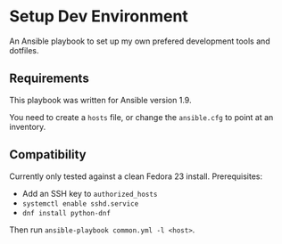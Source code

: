 # Setup Dev Environment

An Ansible playbook to set up my own prefered development tools and dotfiles.

## Requirements

This playbook was written for Ansible version 1.9.

You need to create a `hosts` file, or change the `ansible.cfg` to point at an
inventory.

## Compatibility

Currently only tested against a clean Fedora 23 install. Prerequisites:

- Add an SSH key to `authorized_hosts`
- `systemctl enable sshd.service`
- `dnf install python-dnf`

Then run `ansible-playbook common.yml -l <host>`.
